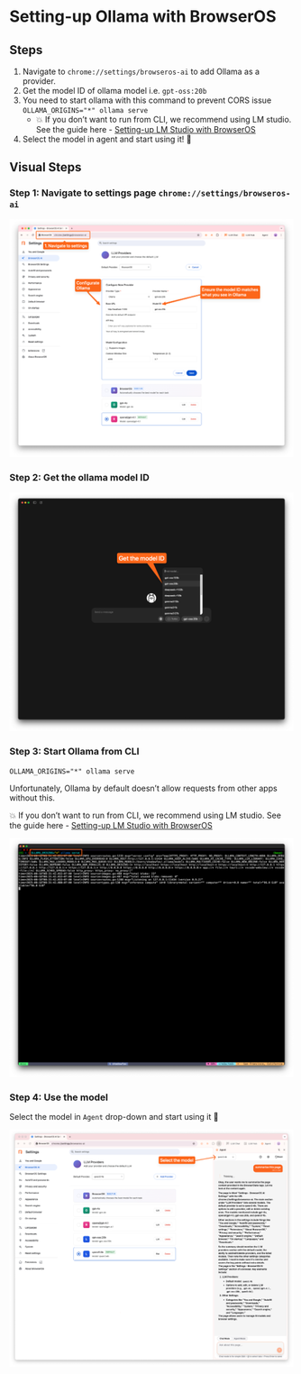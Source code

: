 # Setting-up Ollama with BrowserOS

## Steps

1. Navigate to `chrome://settings/browseros-ai` to add Ollama as a provider.
2. Get the model ID of ollama model i.e. `gpt-oss:20b`
3. You need to start ollama with this command to prevent CORS issue `OLLAMA_ORIGINS="*" ollama serve`
    - 💥 If you don’t want to run from CLI, we recommend using LM studio. See the guide here - [Setting-up LM Studio with BrowserOS](setting-up-lm-studio.md)
4. Select the model in agent and start using it! 🥳

## Visual Steps

### **Step 1: Navigate to settings page `chrome://settings/browseros-ai`**

![Navigate to settings page](images/setting-up-ollama/ollama-step1.png)


### **Step 2: Get the ollama model ID**

![Get the ollama model ID](images/setting-up-ollama/ollama-step2.png)


### **Step 3: Start Ollama from CLI**

`OLLAMA_ORIGINS="*" ollama serve` 

Unfortunately, Ollama by default doesn’t allow requests from other apps without this.

💥 If you don’t want to run from CLI, we recommend using LM studio. See the guide here - [Setting-up LM Studio with BrowserOS](setting-up-lm-studio.md)

![Start Ollama from CLI](images/setting-up-ollama/ollama-step3.png)


### Step 4: Use the model

Select the model in `Agent` drop-down and start using it 🚀

![Use the model](images/setting-up-ollama/ollama-step4.png)
